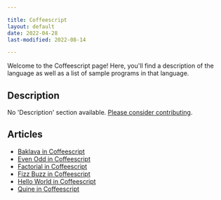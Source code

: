 ```yaml
---

title: Coffeescript
layout: default
date: 2022-04-28
last-modified: 2022-08-14

---
```


Welcome to the Coffeescript page! Here, you'll find a description of the language as well as a list of sample programs in that language.

## Description

No 'Description' section available. [Please consider contributing](https://github.com/TheRenegadeCoder/sample-programs-website).

## Articles

- [Baklava in Coffeescript](https://sampleprograms.io/projects/baklava/coffeescript)
- [Even Odd in Coffeescript](https://sampleprograms.io/projects/even-odd/coffeescript)
- [Factorial in Coffeescript](https://sampleprograms.io/projects/factorial/coffeescript)
- [Fizz Buzz in Coffeescript](https://sampleprograms.io/projects/fizz-buzz/coffeescript)
- [Hello World in Coffeescript](https://sampleprograms.io/projects/hello-world/coffeescript)
- [Quine in Coffeescript](https://sampleprograms.io/projects/quine/coffeescript)